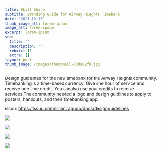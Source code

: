 ```yaml
---
title: Skill Share
subtitle: Branding Guide for Airway Hieghts Timebank
date: '2021-10-13'
thumb_image_alt: lorem-ipsum
image_alt: lorem-ipsum
excerpt: lorem-ipsum
seo:
  title: ''
  description: ''
  robots: []
  extra: []
layout: post
thumb_image: /images/thumbnail-83da02f8.jpg
---
```

Design guidelines for the new timebank for the Airway Heights community. Timebanking is a time-based currency. Give one hour of service and receive one time credit. You canalso use your credits to receive services.The community needed a logo and design guidlines to apply to posters,
handouts, and their timebanking app.

issuu: https://issuu.com/lillian.ragudo/docs/designguidelines

![](/images/skill1.png)

![](/images/skill2.png)

![](/images/skill3.png)

![](/images/skill4.png)
